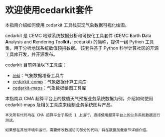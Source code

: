 # 欢迎使用cedarkit套件

本指南介绍如何使用 cedarkit 工具栈实现气象数据可视化绘图。

cedarkit 是 CEMC 地球系统数据分析和可视化工具套件 (**C**EMC **E**arth **D**ata **A**nalysis and **R**endering Tool**kit**，cedarkit) 的简称，提供一组 Python 工具集，用于分析地球系统数值预报数据。
该套件基于 Python 科学计算社区的开源工具库开发，并开源发布。

cedarkit 目前包括以下工具库：

- [reki](https://github.com/cemc-oper/reki)：气象数据准备工具库
- [cedarkit-comp](https://github.com/cemc-oper/cedarkit-comp)：气象数据计算工具库
- [cedarkit-maps](https://github.com/cemc-oper/maps)：气象数据绘图工具库

本指南以 CMA 超算平台上的数值天气预报业务系统数据为例，介绍如何使用 cedarkit-maps 及相关工具库来绘制业务系统图片产品。

```{note}
本文所有代码均在 CMA 超算平台子系统 1 上运行，直接使用超算平台上的业务系统数据进行测试。

如果想在其他环境中运行，需要修改数据访问部分的代码，将在数据加载章节详细介绍。
```
